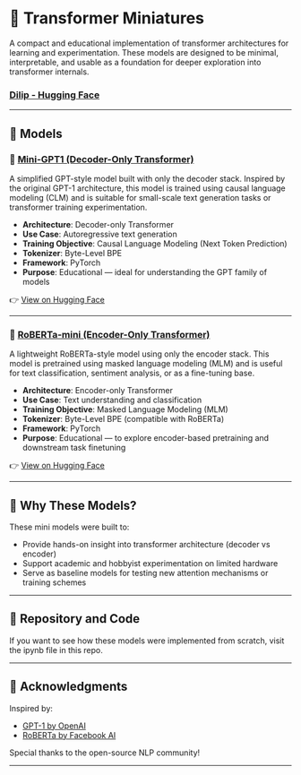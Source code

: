 
# 🚀 Transformer Miniatures

A compact and educational implementation of transformer architectures for learning and experimentation. These models are designed to be minimal, interpretable, and usable as a foundation for deeper exploration into transformer internals.

### [Dilip - Hugging Face](https://huggingface.co/dilip025)

---

## 📘 Models

### 🔹 [Mini-GPT1 (Decoder-Only Transformer)](https://huggingface.co/dilip025/mini-gpt1)

A simplified GPT-style model built with only the decoder stack. Inspired by the original GPT-1 architecture, this model is trained using causal language modeling (CLM) and is suitable for small-scale text generation tasks or transformer training experimentation.

* **Architecture**: Decoder-only Transformer
* **Use Case**: Autoregressive text generation
* **Training Objective**: Causal Language Modeling (Next Token Prediction)
* **Tokenizer**: Byte-Level BPE
* **Framework**: PyTorch
* **Purpose**: Educational — ideal for understanding the GPT family of models

👉 [View on Hugging Face](https://huggingface.co/dilip025/mini-gpt1)

---

### 🔹 [RoBERTa-mini (Encoder-Only Transformer)](https://huggingface.co/dilip025/RoBERTa-mini)

A lightweight RoBERTa-style model using only the encoder stack. This model is pretrained using masked language modeling (MLM) and is useful for text classification, sentiment analysis, or as a fine-tuning base.

* **Architecture**: Encoder-only Transformer
* **Use Case**: Text understanding and classification
* **Training Objective**: Masked Language Modeling (MLM)
* **Tokenizer**: Byte-Level BPE (compatible with RoBERTa)
* **Framework**: PyTorch
* **Purpose**: Educational — to explore encoder-based pretraining and downstream task finetuning

👉 [View on Hugging Face](https://huggingface.co/dilip025/RoBERTa-mini)

---

## 🧠 Why These Models?

These mini models were built to:

* Provide hands-on insight into transformer architecture (decoder vs encoder)
* Support academic and hobbyist experimentation on limited hardware
* Serve as baseline models for testing new attention mechanisms or training schemes

---

## 📂 Repository and Code

If you want to see how these models were implemented from scratch, visit the ipynb file in this repo.

---

## 🙌 Acknowledgments

Inspired by:

* [GPT-1 by OpenAI](https://cdn.openai.com/research-papers/language-unsupervised/language_understanding_paper.pdf)
* [RoBERTa by Facebook AI](https://arxiv.org/abs/1907.11692)

Special thanks to the open-source NLP community!

---
